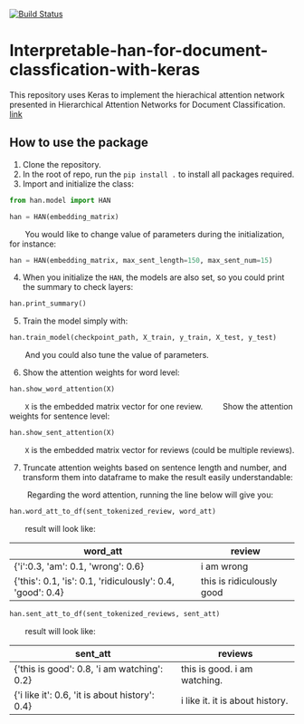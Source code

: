 [![Build Status](https://travis-ci.org/charlesdong1991/interpretable-han-for-document-classification-with-keras.svg?branch=master)](https://travis-ci.org/charlesdong1991/interpretable-han-for-document-classification-with-keras)

# Interpretable-han-for-document-classfication-with-keras

This repository uses Keras to implement the hierachical attention network presented in Hierarchical Attention Networks for Document Classification. [link](https://www.cs.cmu.edu/~hovy/papers/16HLT-hierarchical-attention-networks.pdf)

## How to use the package

1. Clone the repository.
2. In the root of repo, run the `pip install .` to install all packages required.
3. Import and initialize the class:

```python
from han.model import HAN

han = HAN(embedding_matrix)
```

&nbsp;&nbsp;&nbsp;&nbsp;&nbsp;&nbsp;&nbsp;You would like to change value of parameters during the initialization, for instance:

```python
han = HAN(embedding_matrix, max_sent_length=150, max_sent_num=15)
```
4. When you initialize the `HAN`, the models are also set, so you could print the summary to check layers:
```python
han.print_summary()
```
5. Train the model simply with:
```python
han.train_model(checkpoint_path, X_train, y_train, X_test, y_test)
```
&nbsp;&nbsp;&nbsp;&nbsp;&nbsp;&nbsp;&nbsp;And you could also tune the value of parameters.

6. Show the attention weights for word level:
```python
han.show_word_attention(X)
```
&nbsp;&nbsp;&nbsp;&nbsp;&nbsp;&nbsp;&nbsp;`X` is the embedded matrix vector for one review.
&nbsp;&nbsp;&nbsp;&nbsp;&nbsp;&nbsp;&nbsp; Show the attention weights for sentence level:
```python
han.show_sent_attention(X)
```
&nbsp;&nbsp;&nbsp;&nbsp;&nbsp;&nbsp;&nbsp;`X` is the embedded matrix vector for reviews (could be multiple reviews).

7. Truncate attention weights based on sentence length and number, and transform them into dataframe to make the result easily understandable:

&nbsp;&nbsp;&nbsp;&nbsp;&nbsp;&nbsp;&nbsp; Regarding the word attention, running the line below will give you:
```python
han.word_att_to_df(sent_tokenized_review, word_att)
```
&nbsp;&nbsp;&nbsp;&nbsp;&nbsp;&nbsp;&nbsp;result will look like:

word_att | review
--- | ---
{'i':0.3, 'am': 0.1, 'wrong': 0.6} | i am wrong
{'this': 0.1, 'is': 0.1, 'ridiculously': 0.4, 'good': 0.4} | this is ridiculously good

```python
han.sent_att_to_df(sent_tokenized_reviews, sent_att)
```
&nbsp;&nbsp;&nbsp;&nbsp;&nbsp;&nbsp;&nbsp;result will look like:

sent_att | reviews
--- | ---
{'this is good': 0.8, 'i am watching': 0.2} | this is good. i am watching.
{'i like it': 0.6, 'it is about history': 0.4} | i like it. it is about history.
